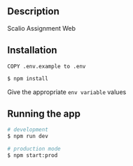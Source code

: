 ## Description

Scalio Assignment Web

## Installation

```
COPY .env.example to .env
```

```bash
$ npm install
```

Give the appropriate `env variable` values

## Running the app

```bash
# development
$ npm run dev

# production mode
$ npm start:prod
```